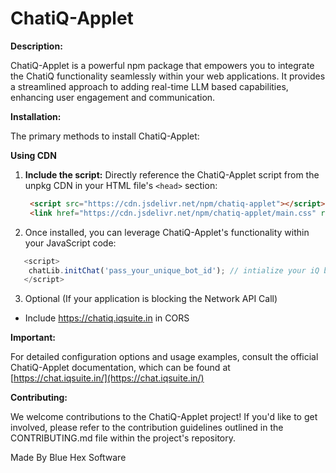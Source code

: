 # ChatiQ-Applet

**Description:**

ChatiQ-Applet is a powerful npm package that empowers you to integrate the ChatiQ functionality seamlessly within your web applications. It provides a streamlined approach to adding real-time LLM based capabilities, enhancing user engagement and communication.

**Installation:**

The primary methods to install ChatiQ-Applet:

**Using CDN**


1. **Include the script:** Directly reference the ChatiQ-Applet script from the unpkg CDN in your HTML file's `<head>` section:

   ```html
    <script src="https://cdn.jsdelivr.net/npm/chatiq-applet"></script>
    <link href="https://cdn.jsdelivr.net/npm/chatiq-applet/main.css" rel="stylesheet">
   ```


2. Once installed, you can leverage ChatiQ-Applet's functionality within your JavaScript code:

```javascript
   <script>
   	chatLib.initChat('pass_your_unique_bot_id'); // intialize your iQ bot
   </script>
```

3. Optional (If your application is blocking the Network API Call)

- Include https://chatiq.iqsuite.in in CORS



**Important:**

For detailed configuration options and usage examples, consult the official ChatiQ-Applet documentation, which can be found at [https://chat.iqsuite.in/](https://chat.iqsuite.in/)

**Contributing:**

We welcome contributions to the ChatiQ-Applet project! If you'd like to get involved, please refer to the contribution guidelines outlined in the CONTRIBUTING.md file within the project's repository.

Made By Blue Hex Software